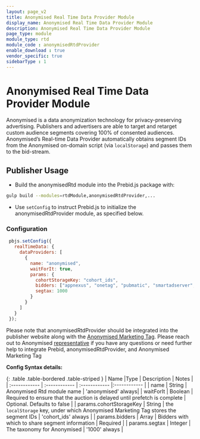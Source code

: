 ```yaml
---
layout: page_v2
title: Anonymised Real Time Data Provider Module
display_name: Anonymised Real Time Data Provider Module
description: Anonymised Real Time Data Provider Module
page_type: module
module_type: rtd
module_code : anonymisedRtdProvider
enable_download : true
vendor_specific: true
sidebarType : 1
---
```


# Anonymised Real Time Data Provider Module

Anonymised is a data anonymization technology for privacy-preserving advertising. Publishers and advertisers are able to target and retarget custom audience segments covering 100% of consented audiences.
Anonymised’s Real-time Data Provider automatically obtains segment IDs from the Anonymised on-domain script (via `localStorage`) and passes them to the bid-stream.

## Publisher Usage

- Build the anonymisedRtd module into the Prebid.js package with:

```bash
gulp build --modules=rtdModule,anonymisedRtdProvider,...
```

- Use `setConfig` to instruct Prebid.js to initialize the anonymisedRtdProvider module, as specified below.

### Configuration

```javascript
 pbjs.setConfig({
   realTimeData: {
     dataProviders: [
       {
         name: "anonymised",
         waitForIt: true,
         params: {
           cohortStorageKey: "cohort_ids",
           bidders: ["appnexus", "onetag", "pubmatic", "smartadserver", ...],
           segtax: 1000
         }
       }
     ]
   }
 });
```

Please note that anonymisedRtdProvider should be integrated into the publisher website along with the [Anonymised Marketing Tag](https://support.anonymised.io/integrate/marketing-tag).
Please reach out to Anonymised [representative](mailto:support@anonymised.io) if you have any questions or need further help to integrate Prebid, anonymisedRtdProvider, and Anonymised Marketing Tag

**Config Syntax details:**

{: .table .table-bordered .table-striped }
| Name  |Type | Description   | Notes  |
| :------------ | :------------ | :------------ |:------------ |
| name | String | Anonymised Rtd module name | 'anonymised' always|
| waitForIt | Boolean | Required to ensure that the auction is delayed until prefetch is complete | Optional. Defaults to false |
| params.cohortStorageKey | String | the `localStorage` key, under which Anonymised Marketing Tag stores the segment IDs | 'cohort_ids' always |
| params.bidders | Array | Bidders with which to share segment information | Required |
| params.segtax | Integer | The taxonomy for Anonymised | '1000' always |
